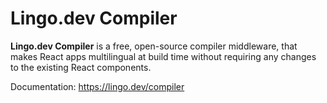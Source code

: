 # Lingo.dev Compiler

**Lingo.dev Compiler** is a free, open-source compiler middleware, that makes React apps multilingual at build time without requiring any changes to the existing React components.

Documentation: https://lingo.dev/compiler
